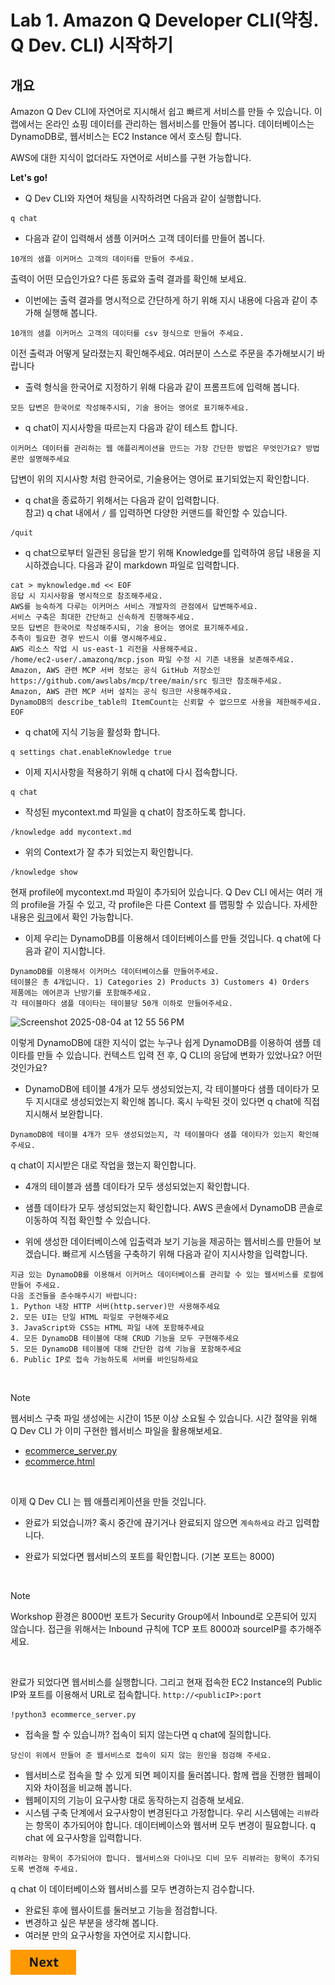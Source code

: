 # Lab 1. Amazon Q Developer CLI(약칭. Q Dev. CLI)  시작하기
## 개요 
Amazon Q Dev CLI에 자연어로 지시해서 쉽고 빠르게 서비스를 만들 수 있습니다.
이 랩에서는 온라인 쇼핑 데이터를 관리하는 웹서비스를 만들어 봅니다. 데이터베이스는 DynamoDB로, 웹서비스는 EC2 Instance 에서 호스팅 합니다.

AWS에 대한 지식이 없더라도 자연어로 서비스를 구현 가능합니다.
 
**Let's go!**

* Q Dev CLI와 자연어 채팅을 시작하려면 다음과 같이 실행합니다. 
```
q chat
```

* 다음과 같이 입력해서 샘플 이커머스 고객 데이터를 만들어 봅니다.
```
10개의 샘플 이커머스 고객의 데이터를 만들어 주세요. 
```
출력이 어떤 모습인가요? 다른 동료와 출력 결과를 확인해 보세요.

* 이번에는 출력 결과를 명시적으로 간단하게 하기 위해 지시 내용에 다음과 같이 추가해 실행해 봅니다.
```
10개의 샘플 이커머스 고객의 데이터를 csv 형식으로 만들어 주세요. 
```
이전 출력과 어떻게 달라졌는지 확인해주세요. 여러분이 스스로 주문을 추가해보시기 바랍니다

* 출력 형식을 한국어로 지정하기 위해 다음과 같이 프롬프트에 입력해 봅니다.
```
모든 답변은 한국어로 작성해주시되, 기술 용어는 영어로 표기해주세요.
```

* q chat이 지시사항을 따르는지 다음과 같이 테스트 합니다.
```
이커머스 데이터를 관리하는 웹 애플리케이션을 만드는 가장 간단한 방법은 무엇인가요? 방법론만 설명해주세요
```
답변이 위의 지시사항 처럼 한국어로, 기술용어는 영어로 표기되었는지 확인합니다.

* q chat을 종료하기 위해서는 다음과 같이 입력합니다.  
참고) q chat 내에서 `/` 를 입력하면 다양한 커맨드를 확인할 수 있습니다.
```
/quit
```

* q chat으로부터 일관된 응답을 받기 위해 Knowledge를 입력하여 응답 내용을 지시하겠습니다.
다음과 같이 markdown 파일로 입력합니다. 
```
cat > myknowledge.md << EOF
응답 시 지시사항을 명시적으로 참조해주세요.
AWS를 능숙하게 다루는 이커머스 서비스 개발자의 관점에서 답변해주세요.
서비스 구축은 최대한 간단하고 신속하게 진행해주세요.
모든 답변은 한국어로 작성해주시되, 기술 용어는 영어로 표기해주세요.
추측이 필요한 경우 반드시 이를 명시해주세요.
AWS 리소스 작업 시 us-east-1 리전을 사용해주세요.
/home/ec2-user/.amazonq/mcp.json 파일 수정 시 기존 내용을 보존해주세요.
Amazon, AWS 관련 MCP 서버 정보는 공식 GitHub 저장소인 https://github.com/awslabs/mcp/tree/main/src 링크만 참조해주세요.
Amazon, AWS 관련 MCP 서버 설치는 공식 링크만 사용해주세요.
DynamoDB의 describe_table의 ItemCount는 신뢰할 수 없으므로 사용을 제한해주세요.
EOF
```

* q chat에 지식 기능을 활성화 합니다.
```
q settings chat.enableKnowledge true
```

* 이제 지시사항을 적용하기 위해 q chat에 다시 접속합니다. 
```
q chat
```

* 작성된 mycontext.md 파일을 q chat이 참조하도록 합니다.
```
/knowledge add mycontext.md
```

* 위의 Context가 잘 추가 되었는지 확인합니다.
```
/knowledge show
```
현재 profile에 mycontext.md 파일이 추가되어 있습니다. Q Dev CLI 에서는 여러 개의 profile을 가질 수 있고, 각 profile은 다른 Context 를 맵핑할 수 있습니다. 자세한 내용은 [링크](https://docs.aws.amazon.com/amazonq/latest/qdeveloper-ug/command-line-context-profiles.html)에서 확인 가능합니다.

* 이제 우리는 DynamoDB를 이용해서 데이터베이스를 만들 것입니다. q chat에 다음과 같이 지시합니다.
```
DynamoDB를 이용해서 이커머스 데이터베이스를 만들어주세요. 
테이블은 총 4개입니다. 1) Categories 2) Products 3) Customers 4) Orders
제품에는 에어콘과 난방기를 포함해주세요.
각 테이블마다 샘플 데이타는 테이블당 50개 이하로 만들어주세요.
```
<img width="1432" height="508" alt="Screenshot 2025-08-04 at 12 55 56 PM" src="https://github.com/user-attachments/assets/b944e4b2-ee52-4ad8-8e40-1fb87ed303f4" />


이렇게 DynamoDB에 대한 지식이 없는 누구나 쉽게 DynamoDB를 이용하여 샘플 데이타를 만들 수 있습니다.
컨텍스트 입력 전 후, Q CLI의 응답에 변화가 있었나요? 어떤 것인가요?

* DynamoDB에 테이블 4개가 모두 생성되었는지, 각 테이블마다 샘플 데이타가 모두 지시대로 생성되었는지 확인해 봅니다. 혹시 누락된 것이 있다면 q chat에 직접 지시해서 보완합니다.
```
DynamoDB에 테이블 4개가 모두 생성되었는지, 각 테이블마다 샘플 데이타가 있는지 확인해주세요. 
```
q chat이 지시받은 대로 작업을 했는지 확인합니다.
* 4개의 테이블과 샘플 데이타가 모두 생성되었는지 확인합니다.
* 샘플 데이타가 모두 생성되었는지 확인합니다.
AWS 콘솔에서 DynamoDB 콘솔로 이동하여 직접 확인할 수 있습니다.


* 위에 생성한 데이터베이스에 입출력과 보기 기능을 제공하는 웹서비스를 만들어 보겠습니다. 빠르게 시스템을 구축하기 위해 다음과 같이 지시사항을 입력합니다.

```
지금 있는 DynamoDB를 이용해서 이커머스 데이터베이스를 관리할 수 있는 웹서비스를 로컬에 만들어 주세요.
다음 조건들을 준수해주시기 바랍니다:
1. Python 내장 HTTP 서버(http.server)만 사용해주세요
2. 모든 UI는 단일 HTML 파일로 구현해주세요
3. JavaScript와 CSS는 HTML 파일 내에 포함해주세요
4. 모든 DynamoDB 테이블에 대해 CRUD 기능을 모두 구현해주세요
5. 모든 DynamoDB 테이블에 대해 간단한 검색 기능을 포함해주세요
6. Public IP로 접속 가능하도록 서버를 바인딩하세요
```

<BR>

>[!NOTE]
>웹서비스 구축 파일 생성에는 시간이 15분 이상 소요될 수 있습니다. 시간 절약을 위해 Q Dev CLI 가 이미 구현한 웹서비스 파일을 활용해보세요.
>
>* [ecommerce_server.py](https://github.com/noenemy/q-cli-mcp/blob/main/01.q-cli-begin/ecommerce_server.py) 
>* [ecommerce.html](https://github.com/noenemy/q-cli-mcp/blob/main/01.q-cli-begin/ecommerce.html) 
<BR>

이제 Q Dev CLI 는 웹 애플리케이션을 만들 것입니다.


* 완료가 되었습니까? 혹시 중간에 끊기거나 완료되지 않으면 `계속하세요` 라고 입력합니다.

* 완료가 되었다면 웹서비스의 포트를 확인합니다. (기본 포트는 8000)

<BR>

>[!NOTE]
> Workshop 환경은 8000번 포트가 Security Group에서 Inbound로 오픈되어 있지 않습니다.
> 접근을 위해서는 Inbound 규칙에 TCP 포트 8000과 sourceIP를 추가해주세요.
<BR>

완료가 되었다면 웹서비스를 실행합니다. 그리고 현재 접속한 EC2 Instance의 Public IP와 포트를 이용해서 URL로 접속합니다. `http://<publicIP>:port`
```
!python3 ecommerce_server.py
```

* 접속을 할 수 있습니까? 접속이 되지 않는다면 q chat에 질의합니다.
```
당신이 위에서 만들어 준 웹서비스로 접속이 되지 않는 원인을 점검해 주세요. 
```
* 웹서비스로 접속을 할 수 있게 되면 페이지를 둘러봅니다. 함께 랩을 진행한 웹페이지와 차이점을 비교해 봅니다.
* 웹페이지의 기능이 요구사항 대로 동작하는지 검증해 보세요.
* 시스템 구축 단계에서 요구사항이 변경된다고 가정합니다. 우리 시스템에는 `리뷰`라는 항목이 추가되어야 합니다. 데이터베이스와 웹서버 모두 변경이 필요합니다. q chat 에 요구사항을 입력합니다.
```
리뷰라는 항목이 추가되어야 합니다. 웹서비스와 다이나모 디비 모두 리뷰라는 항목이 추가되도록 변경해 주세요.
```
q chat 이 데이터베이스와 웹서비스를 모두 변경하는지 검수합니다.

* 완료된 후에 웹사이트를 둘러보고 기능을 점검합니다.
* 변경하고 싶은 부분을 생각해 봅니다.
* 여러분 만의 요구사항을 자연어로 지시합니다.

[![Next](../03.mcp-server/images/next.png)](../02.q-cli-troubleshooting-mcp/01.PrimeDay_LoadTest.md)
